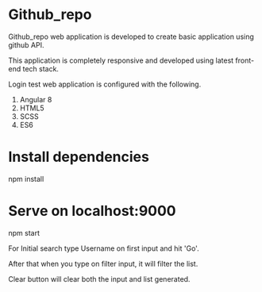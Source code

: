 # Github_repo

Github_repo web application is developed to create basic application using github API.

This application is completely responsive and developed using latest front-end tech stack.

Login test web application is configured with the following.
1. Angular 8
2. HTML5
3. SCSS
4. ES6

# Install dependencies
npm install

# Serve on localhost:9000
npm start

For Initial search type Username on first input and hit 'Go'.

After that when you type on filter input, it will filter the list.

Clear button will clear both the input and list generated.